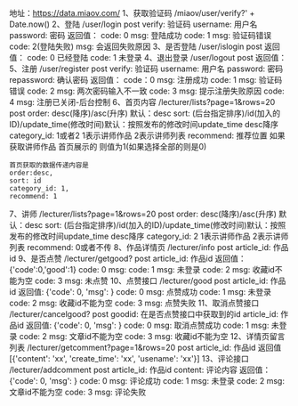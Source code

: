 地址：https://data.miaov.com/
1、获取验证码
    /miaov/user/verify?' + Date.now()
2、登陆
    /user/login
    post 
        verify: 验证码
        username: 用户名
        password: 密码
    返回值：
        code: 0 msg: 登陆成功
        code: 1 msg: 验证码错误
        code: 2(登陆失败) msg: 会返回失败原因
3、是否登陆
    /user/islogin
    post
    返回值：
        code: 0 已经登陆
        code: 1 未登录
4、退出登录
    /user/logout
    post
    返回值：
5、注册
    /user/register
    post
    verify: 验证码
    username: 用户名
    password: 密码
    repassword: 确认密码
    返回值：
        code：0 msg: 注册成功
        code: 1 msg: 验证码错误
        code: 2 msg: 两次密码输入不一致
        code: 3 msg: 提示注册失败原因
        code: 4 msg: 注册已关闭-后台控制
6、首页内容
    /lecturer/lists?page=1&rows=20
    post
    order: desc(降序)/asc(升序) 默认：desc
    sort: (后台指定排序)/id(加入的ID)/update_time(修改时间)默认：按照发布的修改时间update_time desc降序
    category_id: 1或者2 1表示讲师作品 2表示讲师列表
    recommend: 推荐位置 如果获取讲师作品 首页展示的 则值为1(如果选择全部的则是0)

    首页获取的数据传递内容是
    order:desc,
    sort: id
    category_id: 1,
    recommend: 1
7、讲师
    /lecturer/lists?page=1&rows=20
    post
    order: desc(降序)/asc(升序) 默认：desc
    sort: (后台指定排序)/id(加入的ID)/update_time(修改时间)默认：按照发布的修改时间update_time desc降序
    category_id: 2 1表示讲师作品 2表示讲师列表
    recommend: 0或者不传
8、作品详情页
    /lecturer/info
    post
    article_id: 作品id
9、是否点赞
    /lecturer/getgood?
    post
    article_id: 作品id
    返回值：
        {'code':0,'good':1}
        code: 0 msg:
        code: 1 msg: 未登录
        code: 2 msg: 收藏id不能为空
        code: 3 msg: 未点赞
10、点赞接口
    /lecturer/good
    post
    article_id: 作品id
    返回值:
        {'code': 0, 'msg': }
        code: 0 msg: 点赞成功
        code: 1 msg: 未登录
        code: 2 msg: 收藏id不能为空
        code: 3 msg: 点赞失败
11、取消点赞接口
    /lecturer/cancelgood?
    post
    goodid: 在是否点赞接口中获取到的id
    article_id: 作品id
    返回值:
        {'code': 0, 'msg': }
        code: 0 msg: 取消点赞成功
        code: 1 msg: 未登录
        code: 2 msg: 文章id不能为空
        code: 3 msg: 收藏id不能为空
12、详情页留言列表
    /lecturer/getcomment?page=1&rows=20
    post
    article_id: 作品id
    返回值
    [{'content': 'xx', 'create_time': 'xx', 'usename': 'xx'}]
13、评论接口
    /lecturer/addcomment
    post
    article_id: 作品id
    content: 评论内容
    返回值：
    {'code': 0, 'msg': }
    code: 0 msg: 评论成功
    code: 1 msg: 未登录
    code: 2 msg: 文章id不能为空
    code: 3 msg: 评论失败